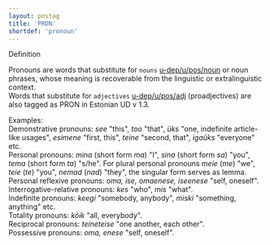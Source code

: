 ```yaml
---
layout: postag
title: 'PRON'
shortdef: 'pronoun'
---
```

Definition


Pronouns are words that substitute for <code>nouns</code> [u-dep/u/pos/noun]() or noun phrases, whose meaning is recoverable from the linguistic or extralinguistic context.<br/>
Words that substitute for <code>adjectives</code> [u-dep/u/pos/adj]() (proadjectives) are also tagged as PRON in Estonian UD v 1.3.


Examples:<br/>
Demonstrative pronouns: <i>see</i> "this", <i>too</i> "that", <i>üks</i> "one, indefinite article-like usages", <i>esimene</i> "first, this", <i>teine</i> "second, that", <i>igaüks</i> "everyone" etc.<br/>
Personal pronouns: <i>mina</i> (short form <i>ma</i>) "I", <i>sina</i> (short form <i>sa</i>) "you", <i>tema</i> (short form <i>ta</i>) "s/he". For plural personal pronouns <i>meie</i> (<i>me</i>) "we", <i>teie</i> (<i>te</i>) "you", <i>nemad</i> (<i>nad</i>) "they", the singular form serves as lemma.<br/>
Personal reflexive pronouns: <i>oma, ise, omaenese, iseenese</i> "self, oneself".<br/>
Interrogative-relative pronouns: <i>kes</i> "who", <i>mis</i> "what".<br/>
Indefinite pronouns: <i>keegi</i> "somebody, anybody", <i>miski</i> "something, anything" etc.<br/>
Totality pronouns: <i>kõik</i> "all, everybody".<br/>
Reciprocal pronouns: <i>teineteise</i> "one another, each other".<br/>
Possessive pronouns: <i>oma, enese</i> "self, oneself".<br/>
<!-- Interlanguage links updated Ne 5. května 2024, 18:19:39 CEST -->
